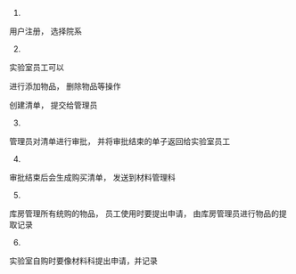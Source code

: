 1.

用户注册， 选择院系

2.

实验室员工可以

进行添加物品， 删除物品等操作

创建清单， 提交给管理员

3.

管理员对清单进行审批， 并将审批结束的单子返回给实验室员工

4.

审批结束后会生成购买清单， 发送到材料管理科

5.

库房管理所有统购的物品， 员工使用时要提出申请， 由库房管理员进行物品的提取记录

6.

实验室自购时要像材料科提出申请，并记录
